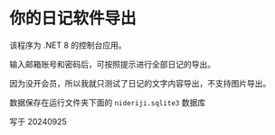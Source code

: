 # 你的日记软件导出


该程序为 .NET 8 的控制台应用。

输入邮箱账号和密码后，可按照提示进行全部日记的导出。

因为没开会员，所以我就只测试了日记的文字内容导出，不支持图片导出。

数据保存在运行文件夹下面的 `nideriji.sqlite3` 数据库

写于 20240925

